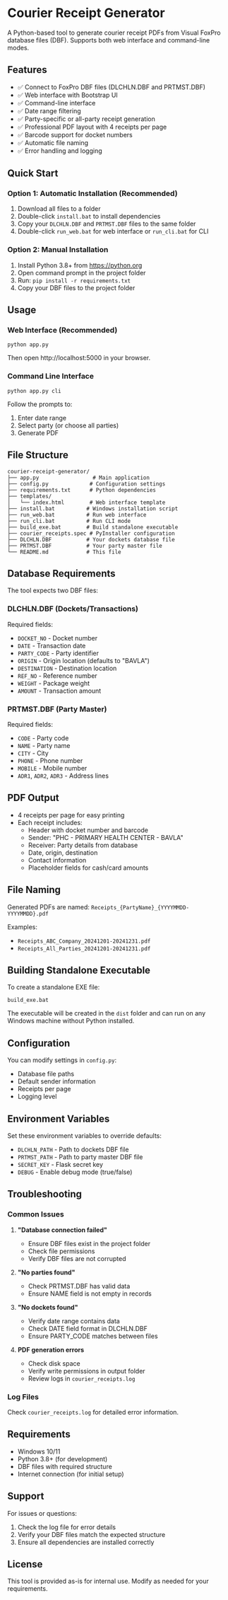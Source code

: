 # Courier Receipt Generator

A Python-based tool to generate courier receipt PDFs from Visual FoxPro database files (DBF). Supports both web interface and command-line modes.

## Features

- ✅ Connect to FoxPro DBF files (DLCHLN.DBF and PRTMST.DBF)
- ✅ Web interface with Bootstrap UI
- ✅ Command-line interface
- ✅ Date range filtering
- ✅ Party-specific or all-party receipt generation
- ✅ Professional PDF layout with 4 receipts per page
- ✅ Barcode support for docket numbers
- ✅ Automatic file naming
- ✅ Error handling and logging

## Quick Start

### Option 1: Automatic Installation (Recommended)

1. Download all files to a folder
2. Double-click `install.bat` to install dependencies
3. Copy your `DLCHLN.DBF` and `PRTMST.DBF` files to the same folder
4. Double-click `run_web.bat` for web interface or `run_cli.bat` for CLI

### Option 2: Manual Installation

1. Install Python 3.8+ from https://python.org
2. Open command prompt in the project folder
3. Run: `pip install -r requirements.txt`
4. Copy your DBF files to the project folder

## Usage

### Web Interface (Recommended)

```batch
python app.py
```

Then open http://localhost:5000 in your browser.

### Command Line Interface

```batch
python app.py cli
```

Follow the prompts to:
1. Enter date range
2. Select party (or choose all parties)
3. Generate PDF

## File Structure

```
courier-receipt-generator/
├── app.py                 # Main application
├── config.py             # Configuration settings
├── requirements.txt      # Python dependencies
├── templates/
│   └── index.html        # Web interface template
├── install.bat          # Windows installation script
├── run_web.bat          # Run web interface
├── run_cli.bat          # Run CLI mode
├── build_exe.bat        # Build standalone executable
├── courier_receipts.spec # PyInstaller configuration
├── DLCHLN.DBF           # Your dockets database file
├── PRTMST.DBF           # Your party master file
└── README.md            # This file
```

## Database Requirements

The tool expects two DBF files:

### DLCHLN.DBF (Dockets/Transactions)
Required fields:
- `DOCKET_NO` - Docket number
- `DATE` - Transaction date
- `PARTY_CODE` - Party identifier
- `ORIGIN` - Origin location (defaults to "BAVLA")
- `DESTINATION` - Destination location
- `REF_NO` - Reference number
- `WEIGHT` - Package weight
- `AMOUNT` - Transaction amount

### PRTMST.DBF (Party Master)
Required fields:
- `CODE` - Party code
- `NAME` - Party name
- `CITY` - City
- `PHONE` - Phone number
- `MOBILE` - Mobile number
- `ADR1`, `ADR2`, `ADR3` - Address lines

## PDF Output

- 4 receipts per page for easy printing
- Each receipt includes:
  - Header with docket number and barcode
  - Sender: "PHC - PRIMARY HEALTH CENTER - BAVLA"
  - Receiver: Party details from database
  - Date, origin, destination
  - Contact information
  - Placeholder fields for cash/card amounts

## File Naming

Generated PDFs are named: `Receipts_{PartyName}_{YYYYMMDD-YYYYMMDD}.pdf`

Examples:
- `Receipts_ABC_Company_20241201-20241231.pdf`
- `Receipts_All_Parties_20241201-20241231.pdf`

## Building Standalone Executable

To create a standalone EXE file:

```batch
build_exe.bat
```

The executable will be created in the `dist` folder and can run on any Windows machine without Python installed.

## Configuration

You can modify settings in `config.py`:

- Database file paths
- Default sender information
- Receipts per page
- Logging level

## Environment Variables

Set these environment variables to override defaults:

- `DLCHLN_PATH` - Path to dockets DBF file
- `PRTMST_PATH` - Path to party master DBF file
- `SECRET_KEY` - Flask secret key
- `DEBUG` - Enable debug mode (true/false)

## Troubleshooting

### Common Issues

1. **"Database connection failed"**
   - Ensure DBF files exist in the project folder
   - Check file permissions
   - Verify DBF files are not corrupted

2. **"No parties found"**
   - Check PRTMST.DBF has valid data
   - Ensure NAME field is not empty in records

3. **"No dockets found"**
   - Verify date range contains data
   - Check DATE field format in DLCHLN.DBF
   - Ensure PARTY_CODE matches between files

4. **PDF generation errors**
   - Check disk space
   - Verify write permissions in output folder
   - Review logs in `courier_receipts.log`

### Log Files

Check `courier_receipts.log` for detailed error information.

## Requirements

- Windows 10/11
- Python 3.8+ (for development)
- DBF files with required structure
- Internet connection (for initial setup)

## Support

For issues or questions:
1. Check the log file for error details
2. Verify your DBF files match the expected structure
3. Ensure all dependencies are installed correctly

## License

This tool is provided as-is for internal use. Modify as needed for your requirements.